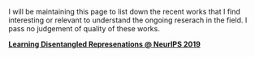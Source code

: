 I will be maintaining this page to list down the recent works that I find interesting or relevant to understand the ongoing reserach in the field. I pass no judgement of quality of these works.

[**Learning Disentangled Represenations @ NeurIPS 2019**](Disentangled_updates.md)


